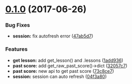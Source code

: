 <a name="0.1.0"></a>
# [0.1.0](https://github.com/Trim21/sdu_bkjws/compare/1add936...v0.1.0) (2017-06-26)


### Bug Fixes

* **session:** fix autofresh error ([47ab5d7](https://github.com/Trim21/sdu_bkjws/commit/47ab5d7))


### Features

* **get lesson:** add get_lesson() and .lessons ([1add936](https://github.com/Trim21/sdu_bkjws/commit/1add936))
* **past score:** add get_raw_past_score()->dict ([32057c7](https://github.com/Trim21/sdu_bkjws/commit/32057c7))
* **past score:** new api to get past score ([73c8ce7](https://github.com/Trim21/sdu_bkjws/commit/73c8ce7))
* **session:** session can auto refresh ([04f3a80](https://github.com/Trim21/sdu_bkjws/commit/04f3a80))



